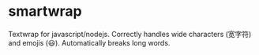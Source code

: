 # smartwrap
Textwrap for javascript/nodejs. Correctly handles wide characters (宽字符) and emojis (😃). Automatically breaks long words.
